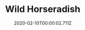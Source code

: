 ---
templateKey: blog-post
title: Wild Horseradish
type: forage
description: A spicy root found in the spring.
featuredpost: false
date: 2020-02-10T00:00:02.711Z
featuredimage: /img/Wild_Horseradish.png
sellPrice: 50
tags: 
  - Spring
---